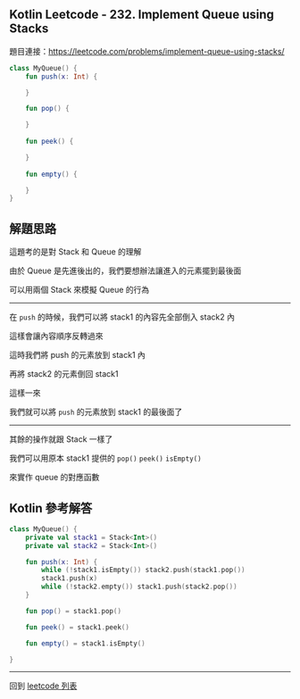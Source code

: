 ## Kotlin Leetcode - 232. Implement Queue using Stacks

題目連接：<https://leetcode.com/problems/implement-queue-using-stacks/>

```kotlin
class MyQueue() {
    fun push(x: Int) {

    }

    fun pop() {

    }
    
    fun peek() {

    }
    
    fun empty() {

    }
}
```

## 解題思路

這題考的是對 Stack 和 Queue 的理解

由於 Queue 是先進後出的，我們要想辦法讓進入的元素擺到最後面

可以用兩個 Stack 來模擬 Queue 的行為

----

在 `push` 的時候，我們可以將 stack1 的內容先全部倒入 stack2 內

這樣會讓內容順序反轉過來

這時我們將 push 的元素放到 stack1 內

再將 stack2 的元素倒回 stack1

這樣一來

我們就可以將 `push` 的元素放到 stack1 的最後面了

----

其餘的操作就跟 Stack 一樣了

我們可以用原本 stack1 提供的 `pop()` `peek()` `isEmpty()`

來實作 queue 的對應函數

## Kotlin 參考解答

```kotlin
class MyQueue() {
    private val stack1 = Stack<Int>()
    private val stack2 = Stack<Int>()

    fun push(x: Int) {
        while (!stack1.isEmpty()) stack2.push(stack1.pop())
        stack1.push(x)
        while (!stack2.empty()) stack1.push(stack2.pop())
    }

    fun pop() = stack1.pop()

    fun peek() = stack1.peek()

    fun empty() = stack1.isEmpty()

}
```

------

回到 [leetcode 列表](index.md)

